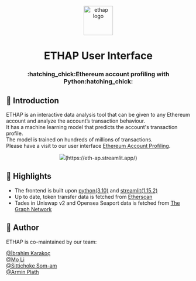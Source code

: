 <p align="center">
    <img src="https://ethereum.org/static/c48a5f760c34dfadcf05a208dab137cc/3a0ba/eth-diamond-rainbow.webp" alt="ethap logo" width=80px />
</p>
<h1 align="center">ETHAP User Interface</h1>
<h3 align="center">:hatching_chick:Ethereum account profiling with Python:hatching_chick:</h3>

    

## :bookmark_tabs: Introduction
ETHAP is an interactive data analysis tool that can be given to any Ethereum account and analyze the account’s transaction behaviour.  
It has a machine learning model that predicts the account's transaction profile.  
The model is trained on hundreds of millions of transactions.  
Please have a visit to our user interface [Ethereum Account Profiling](https://eth-ap.streamlit.app/). 
<p align="center">
<img src="https://user-images.githubusercontent.com/114762620/208110911-3f005d81-6e91-4ee8-bbdc-94a71ecc9dd5.png" />(https://eth-ap.streamlit.app/)


## :balloon: Highlights
- The frontend is built upon [python(3.10)](https://www.python.org/downloads/release/python-3106/) and [streamlit(1.15.2)](https://streamlit.io/)
- Up to date, token transfer data is fetched from [Etherscan](https://etherscan.io/)
- Tades in Uniswap v2 and Opensea Seaport data is fetched from [The Graph Network](https://thegraph.com/hosted-service)



## :moyai: Author
ETHAP is co-maintained by our team:

[@İbrahim Karakoç](https://github.com/ignatyus)  
[@Mo Li](https://github.com/molly693)  
[@Sittichoke Som-am](https://github.com/numbernard)  
[@Armin Plath](https://github.com/Armin30)  


